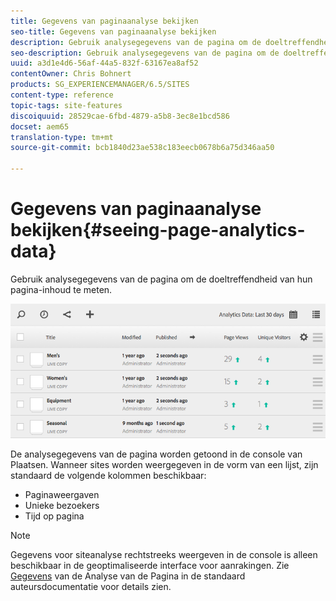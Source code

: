```yaml
---
title: Gegevens van paginaanalyse bekijken
seo-title: Gegevens van paginaanalyse bekijken
description: Gebruik analysegegevens van de pagina om de doeltreffendheid van hun pagina-inhoud te meten.
seo-description: Gebruik analysegegevens van de pagina om de doeltreffendheid van hun pagina-inhoud te meten.
uuid: a3d1e4d6-56af-44a5-832f-63167ea8af52
contentOwner: Chris Bohnert
products: SG_EXPERIENCEMANAGER/6.5/SITES
content-type: reference
topic-tags: site-features
discoiquuid: 28529cae-6fbd-4879-a5b8-3ec8e1bcd586
docset: aem65
translation-type: tm+mt
source-git-commit: bcb1840d23ae538c183eecb0678b6a75d346aa50

---
```



# Gegevens van paginaanalyse bekijken{#seeing-page-analytics-data}

Gebruik analysegegevens van de pagina om de doeltreffendheid van hun pagina-inhoud te meten.

![chlimage_1-80](assets/chlimage_1-80.png)

De analysegegevens van de pagina worden getoond in de console van Plaatsen. Wanneer sites worden weergegeven in de vorm van een lijst, zijn standaard de volgende kolommen beschikbaar:

* Paginaweergaven
* Unieke bezoekers
* Tijd op pagina

>[!NOTE]
>
>Gegevens voor siteanalyse rechtstreeks weergeven in de console is alleen beschikbaar in de geoptimaliseerde interface voor aanrakingen. Zie [Gegevens](/help/sites-authoring/page-analytics-using.md) van de Analyse van de Pagina in de standaard auteursdocumentatie voor details zien.

